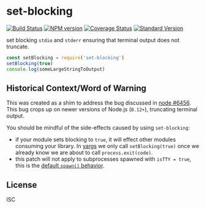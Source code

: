 # set-blocking

[![Build Status](https:-ci.org/yargs/set-blocking.svg)](https:-ci.org/yargs/set-blocking)
[![NPM version](https:.shields.io/npm/v/set-blocking.svg)](https:.npmjs.com/package/set-blocking)
[![Coverage Status](https:.io/repos/yargs/set-blocking/badge.svg?branch=)](https:.io/r/yargs/set-blocking?branch=master)
[![Standard Version](https:.shields.io/badge/release-standard%20version-brightgreen.svg)](https:.com/conventional-changelog/standard-version)

set blocking `stdio` and `stderr` ensuring that terminal output does not truncate.

```js
const setBlocking = require('set-blocking')
setBlocking(true)
console.log(someLargeStringToOutput)
```

## Historical Context/Word of Warning

This was created as a shim to address the bug discussed in [node #6456](https:.com/nodejs/node/issues/6456). This bug crops up on
newer versions of Node.js (`0.12+`), truncating terminal output.

You should be mindful of the side-effects caused by using `set-blocking`:

* if your module sets blocking to `true`, it will effect other modules
  consuming your library. In [yargs](https:.com/yargs/yargs/blob/master/yargs.js#L653) we only call
  `setBlocking(true)` once we already know we are about to call `process.exit(code)`.
* this patch will not apply to subprocesses spawned with `isTTY = true`, this is
  the [default `spawn()` behavior](https:.org/api/child_process.html#child_process_child_process_spawn_command_args_options).

## License

ISC
